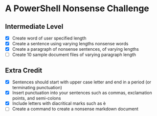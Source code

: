 # A PowerShell Nonsense Challenge

## Intermediate Level

- [x] Create word of user specified length
- [x] Create a sentence using varying lengths nonsense words
- [x] Create a paragraph of nonsense sentences, of varying lengths
- [ ] Create 10 sample document files of varying paragraph length

## Extra Credit

- [x] Sentences should start with upper case letter and end in a period (or terminating punctuation)
- [x] Insert punctuation into your sentences such as commas, exclamation points, and semi-colons
- [x] Include letters with diacritical marks such as è
- [ ] Create a command to create a nonsense markdown document
